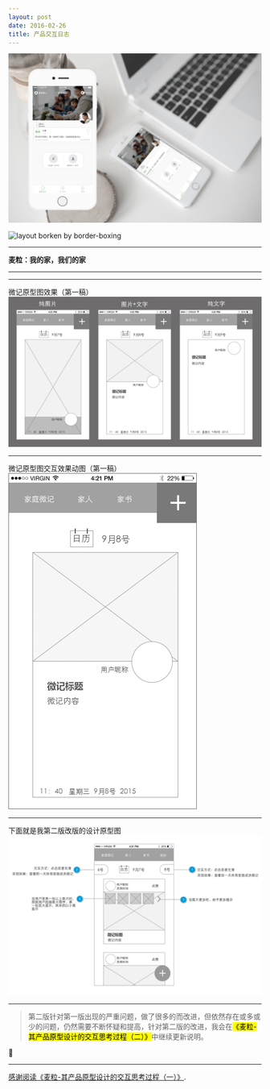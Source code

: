 ```yaml
---
layout: post
date: 2016-02-26
title: 产品交互日志
---
```


![layout borken by border-boxing](/images/23.png)

![layout borken by border-boxing](/images/33.png)

---

 <mark1>**麦粒：我的家，我们的家**</mark1>

  

---


---

微记原型图效果（第一稿）  
    ![layout borken by border-boxing](/images/1.png)

---

微记原型图交互效果动图（第一稿）
<br>![layout borken by border-boxing](/images/dongtu.gif)



---

下面就是我第二版改版的设计原型图
![layout borken by border-boxing](/images/2.png)

---

> 第二版针对第一版出现的严重问题，做了很多的而改进，但依然存在或多或少的问题，仍然需要不断怀疑和提高，针对第二版的改进，我会在<mark>《麦粒-其产品原型设计的交互思考过程（二）》</mark>中继续更新说明。

:tada:

---

[感谢阅读《麦粒-其产品原型设计的交互思考过程（一）》]().
